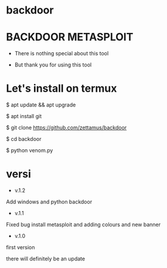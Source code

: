 # backdoor

# BACKDOOR METASPLOIT

- There is nothing special about this tool

- But thank you for using this tool


# Let's install on termux

$ apt update && apt upgrade

$ apt install git

$ git clone https://github.com/zettamus/backdoor

$ cd backdoor

$ python venom.py

# versi
- v.1.2

Add windows and python backdoor

- v.1.1

Fixed bug install metasploit and adding colours and new banner

- v.1.0

first version

there will definitely be an update

